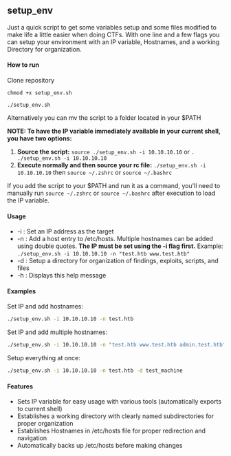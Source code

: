 ## setup_env

Just a quick script to get some variables setup and some files modified to make life a little easier when doing CTFs. With one line and a few flags you can setup your environment with an IP variable, Hostnames, and a working Directory for organization.

#### How to run

Clone repository

`chmod +x setup_env.sh`

`./setup_env.sh`

Alternatively you can mv the script to a folder located in your $PATH

**NOTE: To have the IP variable immediately available in your current shell, you have two options:**
1. **Source the script:** `source ./setup_env.sh -i 10.10.10.10` or `. ./setup_env.sh -i 10.10.10.10`
2. **Execute normally and then source your rc file:** `./setup_env.sh -i 10.10.10.10` then `source ~/.zshrc` or `source ~/.bashrc`

If you add the script to your $PATH and run it as a command, you'll need to manually run `source ~/.zshrc` or `source ~/.bashrc` after execution to load the IP variable.

#### Usage

-  -i :   Set an IP address as the target
-  -n :   Add a host entry to /etc/hosts. Multiple hostnames can be added using double quotes. **The IP must be set using the -i flag first.** Example: `./setup_env.sh -i 10.10.10.10 -n "test.htb www.test.htb"`
-  -d :   Setup a directory for organization of findings, exploits, scripts, and files
-  -h :   Displays this help message

#### Examples

Set IP and add hostnames:
```bash
./setup_env.sh -i 10.10.10.10 -n test.htb
```

Set IP and add multiple hostnames:
```bash
./setup_env.sh -i 10.10.10.10 -n "test.htb www.test.htb admin.test.htb"
```

Setup everything at once:
```bash
./setup_env.sh -i 10.10.10.10 -n test.htb -d test_machine
```

#### Features

- Sets IP variable for easy usage with various tools (automatically exports to current shell)
- Establishes a working directory with clearly named subdirectories for proper organization
- Establishes Hostnames in /etc/hosts file for proper redirection and navigation
- Automatically backs up /etc/hosts before making changes
